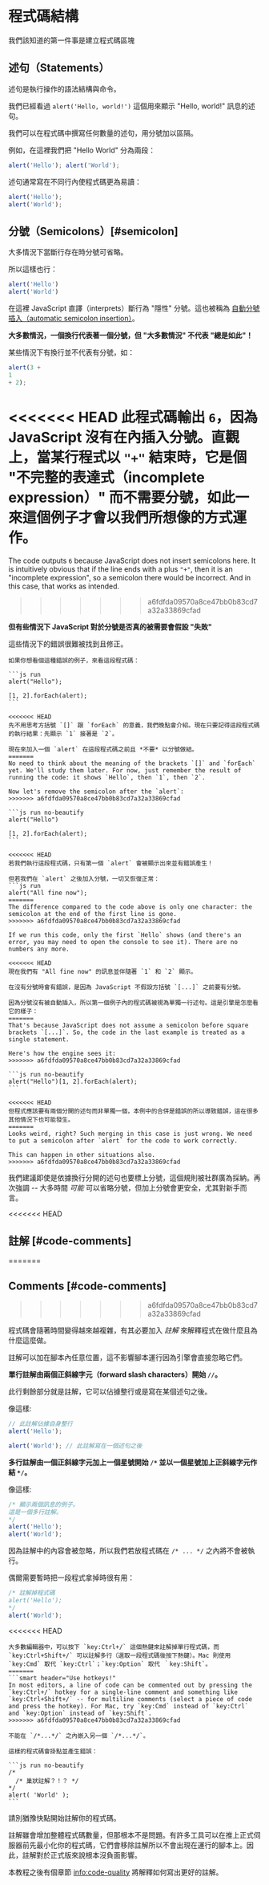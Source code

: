 # 程式碼結構

我們該知道的第一件事是建立程式碼區塊

## 述句（Statements）

述句是執行操作的語法結構與命令。

我們已經看過 `alert('Hello, world!')` 這個用來顯示 "Hello, world!" 訊息的述句。

我們可以在程式碼中撰寫任何數量的述句，用分號加以區隔。

例如，在這裡我們把 "Hello World" 分為兩段：

```js run no-beautify
alert('Hello'); alert('World');
```

述句通常寫在不同行內使程式碼更為易讀：

```js run no-beautify
alert('Hello');
alert('World');
```

## 分號（Semicolons）[#semicolon]

大多情況下當斷行存在時分號可省略。

所以這樣也行：

```js run no-beautify
alert('Hello')
alert('World')
```

在這裡 JavaScript 直譯（interprets）斷行為 "隱性" 分號。這也被稱為 [自動分號插入（automatic semicolon insertion）](https://tc39.github.io/ecma262/#sec-automatic-semicolon-insertion)。

**大多數情況，一個換行代表著一個分號，但 "大多數情況" 不代表 "總是如此"！**

某些情況下有換行並不代表有分號，如：

```js run no-beautify
alert(3 +
1
+ 2);
```

<<<<<<< HEAD
此程式碼輸出 `6`，因為 JavaScript 沒有在內插入分號。直觀上，當某行程式以 `"+"` 結束時，它是個 "不完整的表達式（incomplete expression）" 而不需要分號，如此一來這個例子才會以我們所想像的方式運作。
=======
The code outputs `6` because JavaScript does not insert semicolons here. It is intuitively obvious that if the line ends with a plus `"+"`, then it is an "incomplete expression", so a semicolon there would be incorrect. And in this case, that works as intended.
>>>>>>> a6fdfda09570a8ce47bb0b83cd7a32a33869cfad

**但有些情況下 JavaScript 對於分號是否真的被需要會假設 "失敗"**

這些情況下的錯誤很難被找到且修正。

````smart header="錯誤的例子"
如果你想看個這種錯誤的例子，來看這段程式碼：

```js run
alert("Hello");

[1, 2].forEach(alert);
```

<<<<<<< HEAD
先不用思考方括號 `[]` 跟 `forEach` 的意義，我們晚點會介紹。現在只要記得這段程式碼的執行結果：先顯示 `1` 接著是 `2`。

現在來加入一個 `alert` 在這段程式碼之前且 *不要* 以分號做結。
=======
No need to think about the meaning of the brackets `[]` and `forEach` yet. We'll study them later. For now, just remember the result of running the code: it shows `Hello`, then `1`, then `2`.

Now let's remove the semicolon after the `alert`:
>>>>>>> a6fdfda09570a8ce47bb0b83cd7a32a33869cfad

```js run no-beautify
alert("Hello")

[1, 2].forEach(alert);
```

<<<<<<< HEAD
若我們執行這段程式碼，只有第一個 `alert` 會被顯示出來並有錯誤產生！

但若我們在 `alert` 之後加入分號，一切又恢復正常：
```js run
alert("All fine now");
=======
The difference compared to the code above is only one character: the semicolon at the end of the first line is gone.
>>>>>>> a6fdfda09570a8ce47bb0b83cd7a32a33869cfad

If we run this code, only the first `Hello` shows (and there's an error, you may need to open the console to see it). There are no numbers any more.

<<<<<<< HEAD
現在我們有 "All fine now" 的訊息並伴隨著 `1` 和 `2` 顯示。

在沒有分號時會有錯誤，是因為 JavaScript 不假設方括號 `[...]` 之前要有分號。

因為分號沒有被自動插入，所以第一個例子內的程式碼被視為單獨一行述句。這是引擎是怎麼看它的樣子：
=======
That's because JavaScript does not assume a semicolon before square brackets `[...]`. So, the code in the last example is treated as a single statement.

Here's how the engine sees it:
>>>>>>> a6fdfda09570a8ce47bb0b83cd7a32a33869cfad

```js run no-beautify
alert("Hello")[1, 2].forEach(alert);
```

<<<<<<< HEAD
但程式應該要有兩個分開的述句而非單獨一個，本例中的合併是錯誤的所以導致錯誤，這在很多其他情況下也可能發生。
=======
Looks weird, right? Such merging in this case is just wrong. We need to put a semicolon after `alert` for the code to work correctly.

This can happen in other situations also.
>>>>>>> a6fdfda09570a8ce47bb0b83cd7a32a33869cfad
````

我們建議即使是依據換行分開的述句也要標上分號，這個規則被社群廣為採納。再次強調 -- 大多時間 *可能* 可以省略分號，但加上分號會更安全，尤其對新手而言。

<<<<<<< HEAD
## 註解 [#code-comments]
=======
## Comments [#code-comments]
>>>>>>> a6fdfda09570a8ce47bb0b83cd7a32a33869cfad

程式碼會隨著時間變得越來越複雜，有其必要加入 *註解* 來解釋程式在做什麼且為什麼這麼做。

註解可以加在腳本內任意位置，這不影響腳本運行因為引擎會直接忽略它們。

**單行註解由兩個正斜線字元（forward slash characters）開始 `//`。**

此行剩餘部分就是註解，它可以佔據整行或是寫在某個述句之後。

像這樣:
```js run
// 此註解佔據自身整行
alert('Hello');

alert('World'); // 此註解寫在一個述句之後
```

**多行註解由一個正斜線字元加上一個星號開始 <code>/&#42;</code> 並以一個星號加上正斜線字元作結 <code>&#42;/</code>。**

像這樣:

```js run
/* 顯示兩個訊息的例子。
這是一個多行註解。
*/
alert('Hello');
alert('World');
```

因為註解中的內容會被忽略，所以我們若放程式碼在 <code>/&#42; ... &#42;/</code> 之內將不會被執行。

偶爾需要暫時把一段程式拿掉時很有用：

```js run
/* 註解掉程式碼
alert('Hello');
*/
alert('World');
```

<<<<<<< HEAD
```smart header="用熱鍵！"
大多數編輯器中，可以按下 `key:Ctrl+/` 這個熱鍵來註解掉單行程式碼，而 `key:Ctrl+Shift+/` 可以註解多行（選取一段程式碼後按下熱鍵）。Mac 則使用 `key:Cmd` 取代 `key:Ctrl`；`key:Option` 取代 ｀key:Shift`。
=======
```smart header="Use hotkeys!"
In most editors, a line of code can be commented out by pressing the `key:Ctrl+/` hotkey for a single-line comment and something like `key:Ctrl+Shift+/` -- for multiline comments (select a piece of code and press the hotkey). For Mac, try `key:Cmd` instead of `key:Ctrl` and `key:Option` instead of `key:Shift`.
>>>>>>> a6fdfda09570a8ce47bb0b83cd7a32a33869cfad
```

````warn header="不支援巢狀註解！"
不能在 `/*...*/` 之內嵌入另一個 `/*...*/`。

這樣的程式碼會掛點並產生錯誤：

```js run no-beautify
/*
  /* 巢狀註解？！？ */
*/
alert( 'World' );
```
````

請別猶豫快點開始註解你的程式碼。

註解雖會增加整體程式碼數量，但那根本不是問題。有許多工具可以在推上正式伺服器前先最小化你的程式碼，它們會移除註解所以不會出現在運行的腳本上。因此，註解對於正式版來說根本沒負面影響。

本教程之後有個章節 <info:code-quality> 將解釋如何寫出更好的註解。

